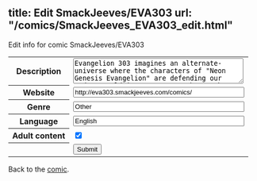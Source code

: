 title: Edit SmackJeeves/EVA303
url: "/comics/SmackJeeves_EVA303_edit.html"
---
Edit info for comic SmackJeeves/EVA303

<form name="comic" action="http://gaepostmail.appspot.com/comic/" method="post">
<table class="comicinfo">
<tr>
<th>Description</th><td><textarea name="description" cols="40" rows="3">Evangelion 303 imagines an alternate-universe where the characters of &quot;Neon Genesis Evangelion&quot; are defending our modern world in a post-September 11th age.</textarea></td>
</tr>
<tr>
<th>Website</th><td><input type="text" name="url" value="http://eva303.smackjeeves.com/comics/" size="40"/></td>
</tr>
<tr>
<th>Genre</th><td><input type="text" name="genre" value="Other" size="40"/></td>
</tr>
<tr>
<th>Language</th><td><input type="text" name="language" value="English" size="40"/></td>
</tr>
<tr>
<th>Adult content</th><td><input type="checkbox" name="adult" value="adult" checked="checked"/></td>
</tr>
<tr>
<th></th><td>
<input type="hidden" name="comic" value="SmackJeeves_EVA303" />
<input type="submit" name="submit" value="Submit" />
</td>
</tr>
</table>
</form>

Back to the [comic](SmackJeeves_EVA303.html).
